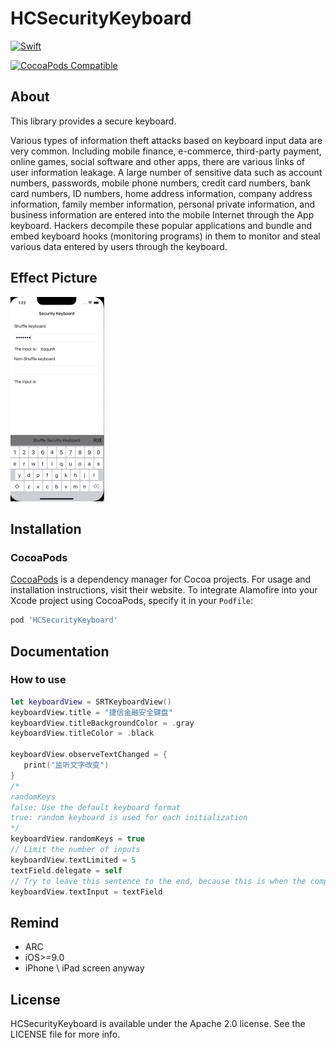 # HCSecurityKeyboard
[![Swift](https://img.shields.io/badge/Swift-5.3_5.4_5.5_5.6-orange?style=flat-square)](https://img.shields.io/badge/Swift-5.3_5.4_5.5_5.6-Orange?style=flat-square)

[![CocoaPods Compatible](https://img.shields.io/cocoapods/v/Alamofire.svg?style=flat-square)](https://img.shields.io/cocoapods/v/Alamofire.svg)

## About
This library provides a secure keyboard.

Various types of information theft attacks based on keyboard input data are very common. Including mobile finance, e-commerce, third-party payment, online games, social software and other apps, there are various links of user information leakage. A large number of sensitive data such as account numbers, passwords, mobile phone numbers, credit card numbers, bank card numbers, ID numbers, home address information, company address information, family member information, personal private information, and business information are entered into the mobile Internet through the App keyboard. Hackers decompile these popular applications and bundle and embed keyboard hooks (monitoring programs) in them to monitor and steal various data entered by users through the keyboard.


## Effect Picture
<img src="docs/img/example.png" alt="example" style="zoom:50%;" />

## Installation

### CocoaPods

[CocoaPods](https://cocoapods.org) is a dependency manager for Cocoa projects. For usage and installation instructions, visit their website. To integrate Alamofire into your Xcode project using CocoaPods, specify it in your `Podfile`:

```ruby
pod 'HCSecurityKeyboard'
```

## Documentation 
### How to use
   ```swift
   let keyboardView = SRTKeyboardView()
   keyboardView.title = "捷信金融安全键盘"
   keyboardView.titleBackgroundColor = .gray
   keyboardView.titleColor = .black
   
   keyboardView.observeTextChanged = {
      print("监听文字改变")
   }
   /* 
   randomKeys
   false: Use the default keyboard format 
   true: random keyboard is used for each initialization
   */
   keyboardView.randomKeys = true
   // Limit the number of inputs
   keyboardView.textLimited = 5
   textField.delegate = self
   // Try to leave this sentence to the end, because this is when the component is initialized
   keyboardView.textInput = textField
   ```


## Remind

- ARC
- iOS>=9.0
- iPhone \ iPad screen anyway

## License

HCSecurityKeyboard is available under the Apache 2.0 license. See the LICENSE file for more info.

